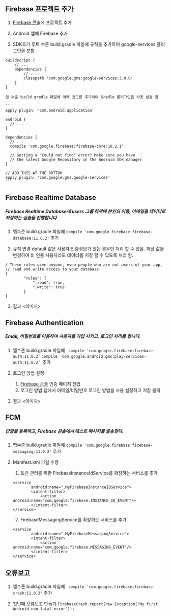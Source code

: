 ## Firebase 프로젝트 추가

1. [Firebase 콘솔](https://console.firebase.google.com
)에 프로젝트 추가

2. Android 앱에 Firebase 추가

3. SDK추가
루트 수준 build.gradle 파일에 규칙을 추가하여 google-services 플러그인을 포함
```
buildscript {
    // ...
    dependencies {
        // ...
        classpath 'com.google.gms:google-services:3.0.0'
    }
}
```

	앱 수준 build.gradle 파일에 아래 코드를 추가하여 Gradle 플러그인을 사용 설정 함

	```
    apply plugin: 'com.android.application'

    android {
      // ...
    }

    dependencies {
      // ...
      compile 'com.google.firebase:firebase-core:10.2.1'

      // Getting a "Could not find" error? Make sure you have
      // the latest Google Repository in the Android SDK manager
    }

    // ADD THIS AT THE BOTTOM
    apply plugin: 'com.google.gms.google-services'
	```

## Firebase Realtime Database

##### Firebase Realtime Database에 users 그룹 하위에 본인의 이름, 이메일을 데이터로 저장하는 실습을 진행합니다.

1. 앱수준 build.gradle 파일에
`
compile 'com.google.firebase:firebase-database:11.0.2'
` 추가

2. 규칙 변경
default 값은 사용자 인증정보가 있는 경우만 처리 할 수 있음.
해당 값을 변경하여 비 인증 사용자라도 데이터를 저장 할 수 있도록 처리 함.
```
/ These rules give anyone, even people who are not users of your app,
// read and write access to your database
{
		"rules": {
		    ".read": true,
		    ".write": true
		}
}
```

3. 결과
<이미지>


## Firebase Authentication

##### Email, 비밀번호를 이용하여 사용자를 가입 시키고, 로그인 처리를 합니다.

1. 앱수준 build.gradle 파일에
`
compile 'com.google.firebase:firebase-auth:11.0.2’`
`compile 'com.google.android.gms:play-services-auth:11.0.2’ `추가

2. 로그인 방법 설정
	1. [Firebase 콘솔](https://console.firebase.google.com/) 인증 페이지 진입
	2. 로그인 방법 탭에서 이메일/비밀번호 로그인 방법을 사용 설정하고 저장 클릭

3. 결과
	<이미지>

## FCM

##### 단말을 등록하고, Firebase 콘솔에서 테스트 메시지를 발송한다.

1. 앱수준 build.gradle 파일에
`
compile 'com.google.firebase:firebase-messaging:11.0.2'
` 추가
2. Manifest.xml 파일 수정
	1. 토큰 관리를 위한 FirebaseInstanceIdService를 확장하는 서비스를 추가
	```
	<service
			android:name=".MyFirebaseInstanceIDService">
			<intent-filter>
				<action android:name="com.google.firebase.INSTANCE_ID_EVENT"/>
			</intent-filter>
	</service>
	```

	2. FirebaseMessagingService를 확장하는 서비스를 추가.

	```
	<service
			android:name=".MyFirebaseMessagingService">
			<intent-filter>
				<action android:name="com.google.firebase.MESSAGING_EVENT"/>
			</intent-filter>
	</service>
	```


## 오류보고

1. 앱수준 build.gradle 파일에
`
compile 'com.google.firebase:firebase-crash:11.0.2'` 추가


2. 첫번째 오류보고 만들기
`
FirebaseCrash.report(new Exception("My first Android non-fatal error"));
`

